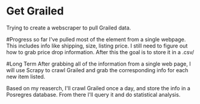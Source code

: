 # Get Grailed
Trying to create a webscraper to pull Grailed data.

#Progress so far
I've pulled most of the element from a single webpage. This includes info like shipping, size, listing price. 
I still need to figure out how to grab price drop information. After this the goal is to store it in a .csv/

#Long Term
After grabbing all of the information from a single web page, I will use Scrapy to crawl Grailed and grab the corresponding info
for each new item listed. 

Based on my reaserch, I'll crawl Grailed once a day, and store the info in a Posregres database. From there I'll query it and do
statistical analysis. 
